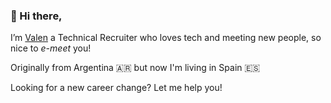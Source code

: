 ### :wave: Hi there, 

I’m [Valen](https://www.linkedin.com/in/valenvivian/?locale=en_US) a Technical Recruiter who loves tech and meeting new people, so nice to *e-meet* you!  

Originally from Argentina 🇦🇷 but now I'm living in Spain 🇪🇸 

Looking for a new career change? Let me help you!
